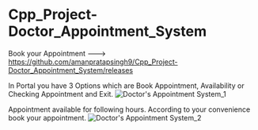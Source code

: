 # Cpp_Project-Doctor_Appointment_System
Book your Appointment ---> https://github.com/amanpratapsingh9/Cpp_Project-Doctor_Appointment_System/releases

In Portal you have 3 Options which are Book Appointment, Availability or Checking Appointment and Exit.
![Doctor's Appointment System_1](https://user-images.githubusercontent.com/72128002/128638219-74c14977-ec29-4953-9e83-316ea826959f.jpg)

Appointment available for following hours. According to your convenience book your appointment. 
![Doctor's Appointment System_2](https://user-images.githubusercontent.com/72128002/128638223-ccc46c5c-fb48-41fb-8ce6-71cbbe97b2b0.jpg)
